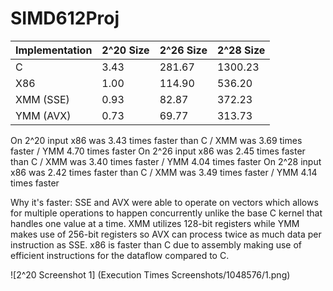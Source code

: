 # SIMD612Proj
| Implementation | 2^20 Size | 2^26 Size | 2^28 Size |
|----------------|-----------|-----------|-----------|
| C              | 3.43      | 281.67    | 1300.23   |
| X86            | 1.00      | 114.90    | 536.20    |
| XMM (SSE)      | 0.93      | 82.87     | 372.23    |
| YMM (AVX)      | 0.73      | 69.77     | 313.73    |

On 2^20 input x86 was 3.43 times faster than C / XMM was 3.69 times faster / YMM 4.70 times faster
On 2^26 input x86 was 2.45 times faster than C / XMM was 3.40 times faster / YMM 4.04 times faster
On 2^28 input x86 was 2.42 times faster than C / XMM was 3.49 times faster / YMM 4.14 times faster

Why it's faster:
SSE and AVX were able to operate on vectors which allows for multiple operations to happen concurrently unlike the base C kernel that handles one value at a time. XMM utilizes 128-bit registers while YMM makes use of 256-bit registers so AVX can process twice as much data per instruction as SSE. x86 is faster than C due to assembly making use of efficient instructions for the dataflow compared to C.

![2^20 Screenshot 1] (Execution Times Screenshots/1048576/1.png)
